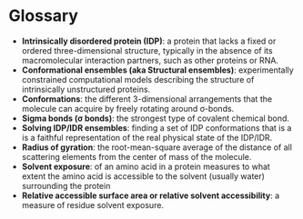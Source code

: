 # Glossary
* **Intrinsically disordered protein (IDP)**: a protein that lacks a fixed or ordered three-dimensional structure, typically in the absence of its macromolecular interaction partners, such as other proteins or RNA.
* **Conformational ensembles (aka Structural ensembles)**: experimentally constrained computational models describing the structure of intrinsically unstructured proteins.
* **Conformations**: the different 3-dimensional arrangements that the molecule can acquire by freely rotating around σ-bonds.
* **Sigma bonds (σ bonds)**: the strongest type of covalent chemical bond.
* **Solving IDP/IDR ensembles**: finding a set of IDP conformations that is a is a faithful representation of the real physical state of the IDP/IDR.
* **Radius of gyration**: the root-mean-square average of the distance of all scattering elements from the center of mass of the molecule.
* **Solvent exposure**: of an amino acid in a protein measures to what extent the amino acid is accessible to the solvent (usually water) surrounding the protein
* **Relative accessible surface area or relative solvent accessibility**: a measure of residue solvent exposure.

